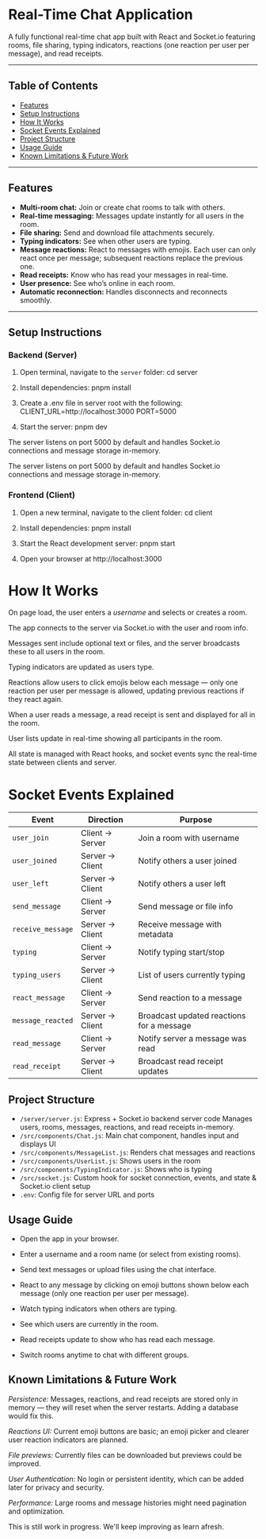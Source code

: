 # Real-Time Chat Application

A fully functional real-time chat app built with React and Socket.io featuring rooms, file sharing, typing indicators, reactions (one reaction per user per message), and read receipts.

---

## Table of Contents

- [Features](#features)  
- [Setup Instructions](#setup-instructions)  
- [How It Works](#how-it-works)  
- [Socket Events Explained](#socket-events-explained)  
- [Project Structure](#project-structure)  
- [Usage Guide](#usage-guide)  
- [Known Limitations & Future Work](#known-limitations--future-work)  

---

## Features

- **Multi-room chat:** Join or create chat rooms to talk with others.  
- **Real-time messaging:** Messages update instantly for all users in the room.  
- **File sharing:** Send and download file attachments securely.  
- **Typing indicators:** See when other users are typing.  
- **Message reactions:** React to messages with emojis. Each user can only react once per message; subsequent reactions replace the previous one.  
- **Read receipts:** Know who has read your messages in real-time.  
- **User presence:** See who’s online in each room.  
- **Automatic reconnection:** Handles disconnects and reconnects smoothly.  

---

## Setup Instructions

### Backend (Server)

1. Open terminal, navigate to the `server` folder:
    cd server

2. Install dependencies:
    pnpm install

3. Create a .env file in server root with the following:
    CLIENT_URL=http://localhost:3000
    PORT=5000

4. Start the server:
    pnpm dev

The server listens on port 5000 by default and handles Socket.io connections and message storage in-memory.

The server listens on port 5000 by default and handles Socket.io connections and message storage in-memory.

### Frontend (Client)

1. Open a new terminal, navigate to the client folder:
    cd client

2. Install dependencies:
    pnpm install

3. Start the React development server:
    pnpm start

4. Open your browser at http://localhost:3000  

# How It Works
On page load, the user enters a *username* and selects or creates a room.

The app connects to the server via Socket.io with the user and room info.

Messages sent include optional text or files, and the server broadcasts these to all users in the room.

Typing indicators are updated as users type.

Reactions allow users to click emojis below each message — only one reaction per user per message is allowed, updating previous reactions if they react again.

When a user reads a message, a read receipt is sent and displayed for all in the room.

User lists update in real-time showing all participants in the room.

All state is managed with React hooks, and socket events sync the real-time state between clients and server.

# Socket Events Explained

| Event             | Direction       | Purpose                                   |
| ----------------- | --------------- | ----------------------------------------- |
| `user_join`       | Client → Server | Join a room with username                 |
| `user_joined`     | Server → Client | Notify others a user joined               |
| `user_left`       | Server → Client | Notify others a user left                 |
| `send_message`    | Client → Server | Send message or file info                 |
| `receive_message` | Server → Client | Receive message with metadata             |
| `typing`          | Client → Server | Notify typing start/stop                  |
| `typing_users`    | Server → Client | List of users currently typing            |
| `react_message`   | Client → Server | Send reaction to a message                |
| `message_reacted` | Server → Client | Broadcast updated reactions for a message |
| `read_message`    | Client → Server | Notify server a message was read          |
| `read_receipt`    | Server → Client | Broadcast read receipt updates            |


## Project Structure

- `/server/server.js`: Express + Socket.io backend server code
Manages users, rooms, messages, reactions, and read receipts in-memory.
- `/src/components/Chat.js`: Main chat component, handles input and displays UI
- `/src/components/MessageList.js`: Renders chat messages and reactions
- `/src/components/UserList.js`: Shows users in the room
- `/src/components/TypingIndicator.js`: Shows who is typing
- `/src/socket.js`: Custom hook for socket connection, events, and state &
Socket.io client setup
- `.env`: Config file for server URL and ports


## Usage Guide
- Open the app in your browser.

- Enter a username and a room name (or select from existing rooms).

- Send text messages or upload files using the chat interface.

- React to any message by clicking on emoji buttons shown below each message (only one reaction per user per message).

- Watch typing indicators when others are typing.

- See which users are currently in the room.

- Read receipts update to show who has read each message.

- Switch rooms anytime to chat with different groups.

## Known Limitations & Future Work
*Persistence:* Messages, reactions, and read receipts are stored only in memory — they will reset when the server restarts. Adding a database would fix this.

*Reactions UI:* Current emoji buttons are basic; an emoji picker and clearer user reaction indicators are planned.

*File previews:* Currently files can be downloaded but previews could be improved.

*User Authentication:* No login or persistent identity, which can be added later for privacy and security.

*Performance:* Large rooms and message histories might need pagination and optimization.

This is still work in progress. We'll keep improving as learn afresh.